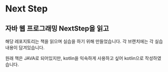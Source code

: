 # Next Step

## 자바 웹 프로그래밍 NextStep을 읽고

해당 레포지토리는 책을 읽으며 실습을 하기 위해 만들었습니다.
각 브랜치에는 각 실습 내용이 담겨있습니다.

원래 책은 JAVA로 되어있지만, kotlin을 익숙하게 사용하고 싶어 kotlin으로 작성하였습니다.

